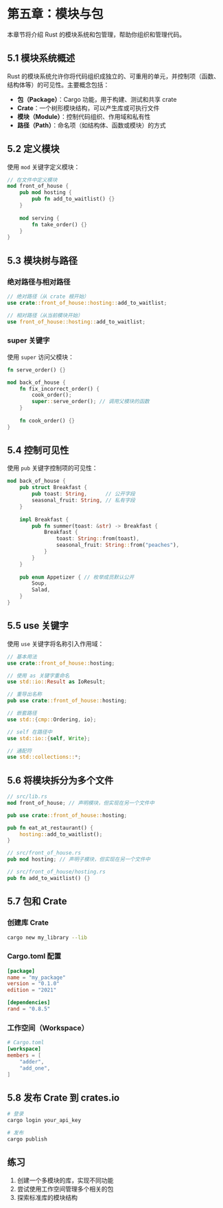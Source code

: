 # 第五章：模块与包

本章节将介绍 Rust 的模块系统和包管理，帮助你组织和管理代码。

## 5.1 模块系统概述

Rust 的模块系统允许你将代码组织成独立的、可重用的单元，并控制项（函数、结构体等）的可见性。主要概念包括：

- **包（Package）**：Cargo 功能，用于构建、测试和共享 crate
- **Crate**：一个树形模块结构，可以产生库或可执行文件
- **模块（Module）**：控制代码组织、作用域和私有性
- **路径（Path）**：命名项（如结构体、函数或模块）的方式

## 5.2 定义模块

使用 `mod` 关键字定义模块：

```rust
// 在文件中定义模块
mod front_of_house {
    pub mod hosting {
        pub fn add_to_waitlist() {}
    }
    
    mod serving {
        fn take_order() {}
    }
}
```

## 5.3 模块树与路径

### 绝对路径与相对路径

```rust
// 绝对路径（从 crate 根开始）
use crate::front_of_house::hosting::add_to_waitlist;

// 相对路径（从当前模块开始）
use front_of_house::hosting::add_to_waitlist;
```

### super 关键字

使用 `super` 访问父模块：

```rust
fn serve_order() {}

mod back_of_house {
    fn fix_incorrect_order() {
        cook_order();
        super::serve_order(); // 调用父模块的函数
    }
    
    fn cook_order() {}
}
```

## 5.4 控制可见性

使用 `pub` 关键字控制项的可见性：

```rust
mod back_of_house {
    pub struct Breakfast {
        pub toast: String,      // 公开字段
        seasonal_fruit: String, // 私有字段
    }
    
    impl Breakfast {
        pub fn summer(toast: &str) -> Breakfast {
            Breakfast {
                toast: String::from(toast),
                seasonal_fruit: String::from("peaches"),
            }
        }
    }
    
    pub enum Appetizer { // 枚举成员默认公开
        Soup,
        Salad,
    }
}
```

## 5.5 use 关键字

使用 `use` 关键字将名称引入作用域：

```rust
// 基本用法
use crate::front_of_house::hosting;

// 使用 as 关键字重命名
use std::io::Result as IoResult;

// 重导出名称
pub use crate::front_of_house::hosting;

// 嵌套路径
use std::{cmp::Ordering, io};

// self 在路径中
use std::io::{self, Write};

// 通配符
use std::collections::*;
```

## 5.6 将模块拆分为多个文件

```rust
// src/lib.rs
mod front_of_house; // 声明模块，但实现在另一个文件中

pub use crate::front_of_house::hosting;

pub fn eat_at_restaurant() {
    hosting::add_to_waitlist();
}
```

```rust
// src/front_of_house.rs
pub mod hosting; // 声明子模块，但实现在另一个文件中
```

```rust
// src/front_of_house/hosting.rs
pub fn add_to_waitlist() {}
```

## 5.7 包和 Crate

### 创建库 Crate

```bash
cargo new my_library --lib
```

### Cargo.toml 配置

```toml
[package]
name = "my_package"
version = "0.1.0"
edition = "2021"

[dependencies]
rand = "0.8.5"
```

### 工作空间（Workspace）

```toml
# Cargo.toml
[workspace]
members = [
    "adder",
    "add_one",
]
```

## 5.8 发布 Crate 到 crates.io

```bash
# 登录
cargo login your_api_key

# 发布
cargo publish
```

## 练习

1. 创建一个多模块的库，实现不同功能
2. 尝试使用工作空间管理多个相关的包
3. 探索标准库的模块结构